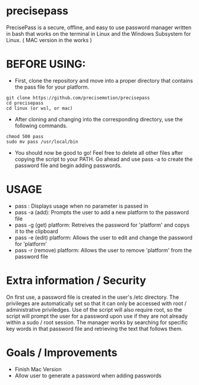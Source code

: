 # precisepass

  PrecisePass is a secure, offline, and easy to use password manager written in bash that works on the terminal in Linux and the Windows Subsystem for Linux. ( MAC version in the works ) 
  
# BEFORE USING:
- First, clone the repository and move into a proper directory that contains the pass file for your platform.
```
git clone https://github.com/precisemotion/precisepass
cd precisepass
cd linux (or wsl, or mac)
```
- After cloning and changing into the corresponding directory, use the following commands.
 ```
 chmod 500 pass 
 sudo mv pass /usr/local/bin
 ```
 - You should now be good to go! Feel free to delete all other files after copying the script to your PATH. Go ahead and use pass -a to create the password file and begin adding passwords.

# USAGE
- pass : Displays usage when no parameter is passed in
- pass -a (add): Prompts the user to add a new platform to the password file
- pass -g (get) platform: Retreives the password for 'platform' and copys it to the clipboard
- pass -e (edit) platform: Allows the user to edit and change the password for 'platform'
- pass -r (remove) platform: Allows the user to remove 'platform' from the password file

# Extra information / Security
On first use, a password file is created in the user's /etc directory. The privileges are automatically set so that it can only be accessed with root / administrative priviledges. Use of the script will also require root, so the script will prompt the user for a password upon use if they are not already within a sudo / root session. The manager works by searching for specific key words in that password file and retrieving the text that follows them.

# Goals / Improvements
- Finish Mac Version
- Allow user to generate a password when adding passwords 
